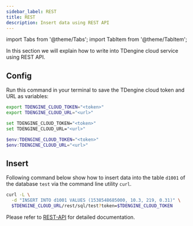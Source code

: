 ```yaml
---
sidebar_label: REST
title: REST
description: Insert data using REST API
---
```


<!-- exclude -->
import Tabs from '@theme/Tabs';
import TabItem from '@theme/TabItem';

<!-- exclude-end -->

In this section we will explain how to write into TDengine cloud service using REST API.

## Config

Run this command in your terminal to save the TDengine cloud token and URL as variables:

<Tabs defaultValue="bash">
<TabItem value="bash" label="Bash">

```bash
export TDENGINE_CLOUD_TOKEN="<token>"
export TDENGINE_CLOUD_URL="<url>"
```

</TabItem>
<TabItem value="cmd" label="CMD">

```bash
set TDENGINE_CLOUD_TOKEN="<token>"
set TDENGINE_CLOUD_URL="<url>"
```

</TabItem>
<TabItem value="powershell" label="Powershell">

```powershell
$env:TDENGINE_CLOUD_TOKEN="<token>"
$env:TDENGINE_CLOUD_URL="<url>"
```

</TabItem>
</Tabs>

## Insert

Following command below show how to insert data into the table `d1001` of the database `test` via the command line utility `curl`.

```bash
curl -L \
  -d "INSERT INTO d1001 VALUES (1538548685000, 10.3, 219, 0.31)" \
  $TDENGINE_CLOUD_URL/rest/sql/test?token=$TDENGINE_CLOUD_TOKEN
```

Please refer to [REST-API](https://docs.tdengine.com/reference/rest-api/) for detailed documentation.
